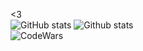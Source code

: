 <3
<br />
![GitHub stats](https://stats.matrozis.dev/api?username=LurkErLV&count_private=true&theme=dracula&show_icons=true&custom_title=Alberts%20Matrozis)
![Github stats](https://stats.matrozis.dev/api/top-langs?username=LurkErLV&theme=dracula)
<br />
![CodeWars](https://www.codewars.com/users/LurkErLV/badges/large)
